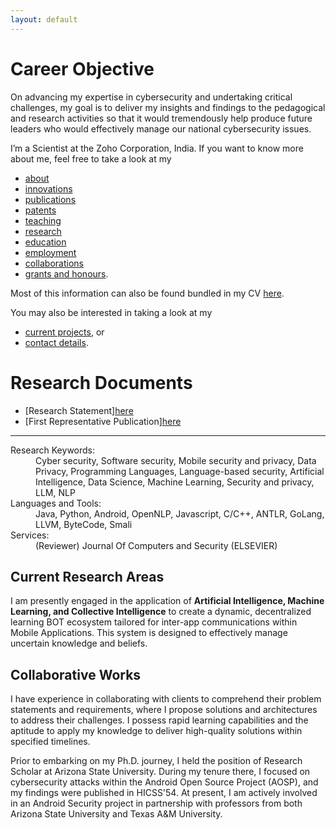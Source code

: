 ```yaml
---
layout: default
---
```


# Career Objective
On advancing my expertise in cybersecurity and undertaking critical challenges, my goal is to deliver my insights 
and findings to the pedagogical and research activities so that it would tremendously help produce future leaders 
who would effectively manage our national cybersecurity issues.

I’m a Scientist at the Zoho Corporation, India. If you want to know more about me, feel free to take a look at my

+ [about](./about.md)
+ [innovations](./innovation.md)
+ [publications](./publications.md)
+ [patents](./patents.md)
+ [teaching](./teaching.md)
+ [research](./research.md)
+ [education](./education.md)
+ [employment](./employment.md)
+ [collaborations](./collaborators.md)
+ [grants and honours](./financials.md).

Most of this information can also be found bundled in my CV [here](files/Pradeep_CV.pdf). 

You may also be interested in taking a look at my

+ [current projects](./projects.md), or
+ [contact details](./contact.md).


# Research Documents

+ [Research Statement][here](files/Pradeep_Research_Statement.pdf)
+ [First Representative Publication][here](<files/MuTent- Dynamic Android Intent Protection with Ownership-Based Key Distribution and Security Contracts.pdf>)

* * *

<dl>
   <dt>Research Keywords:</dt>
      <dd>Cyber security, Software security, Mobile security and privacy, Data Privacy, Programming Languages, Language-based security, Artificial Intelligence, Data Science, Machine Learning, Security and privacy, LLM, NLP</dd>
   <dt>Languages and Tools:</dt>
      <dd>Java, Python, Android, OpenNLP, Javascript, C/C++, ANTLR, GoLang, LLVM, ByteCode, Smali</dd>
   <dt>Services:</dt>
      <dd>(Reviewer) Journal Of Computers and Security (ELSEVIER) </dd>
</dl>

## Current Research Areas

I am presently engaged in the application of __Artificial Intelligence, Machine Learning, and Collective Intelligence__ to create a dynamic, decentralized learning BOT ecosystem tailored for inter-app communications within Mobile Applications. This system is designed to effectively manage uncertain knowledge and beliefs.
 

## Collaborative Works

I have experience in collaborating with clients to comprehend their problem statements and requirements, where I propose solutions and architectures to address their challenges. I possess rapid learning capabilities and the aptitude to apply my knowledge to deliver high-quality solutions within specified timelines.

Prior to embarking on my Ph.D. journey, I held the position of Research Scholar at Arizona State University. During my tenure there, I focused on cybersecurity attacks within the Android Open Source Project (AOSP), and my findings were published in HICSS'54. At present, I am actively involved in an Android Security project in partnership with professors from both Arizona State University and Texas A&M University.
